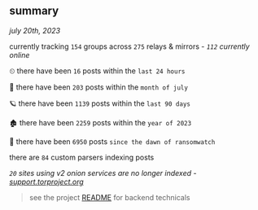 
## summary
_july 20th, 2023_

currently tracking `154` groups across `275` relays & mirrors - _`112` currently online_

⏲ there have been `16` posts within the `last 24 hours`

🦈 there have been `203` posts within the `month of july`

🪐 there have been `1139` posts within the `last 90 days`

🏚 there have been `2259` posts within the `year of 2023`

🦕 there have been `6950` posts `since the dawn of ransomwatch`

there are `84` custom parsers indexing posts

_`20` sites using v2 onion services are no longer indexed - [support.torproject.org](https://support.torproject.org/onionservices/v2-deprecation/)_

> see the project [README](https://github.com/joshhighet/ransomwatch#ransomwatch--) for backend technicals
